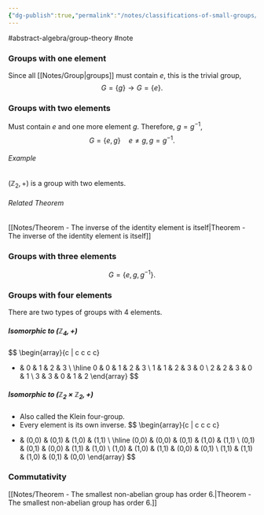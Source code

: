 ```yaml
---
{"dg-publish":true,"permalink":"/notes/classifications-of-small-groups/"}
---
```


#abstract-algebra/group-theory #note

### Groups with one element
Since all [[Notes/Group\|groups]] must contain $e$, this is the trivial group,
$$
G=\{g\} \rightarrow G = \{e\}.
$$

### Groups with two elements
Must contain $e$ and one more element $g$. Therefore, $g=g^{-1}$,
$$
G = \{ e,g \}\quad e\neq g, g=g^{-1}.
$$
###### Example
$(\mathbb{Z}_{2},+)$ is a group with two elements.
###### Related Theorem
[[Notes/Theorem - The inverse of the identity element is itself\|Theorem - The inverse of the identity element is itself]]

### Groups with three elements
$$
G = \{ e,g,g^{-1} \}.
$$

### Groups with four elements
There are two types of groups with 4 elements.
##### Isomorphic to $(\mathbb{Z}_4,+)$ 
$$
\begin{array}{c | c c c c}
+ & 0 & 1 & 2 & 3 \\
\hline
0 & 0 & 1 & 2 & 3 \\
1 & 1 & 2 & 3 & 0 \\
2 & 2 & 3 & 0 & 1 \\
3 & 3 & 0 & 1 & 2
\end{array}
$$


##### Isomorphic to $(\mathbb{Z}_{2}\times \mathbb{Z}_{2},+)$
- Also called the Klein four-group.
- Every element is its own inverse.
$$
\begin{array}{c | c c c c}
+ & (0,0) & (0,1) & (1,0) & (1,1) \\
\hline
(0,0) & (0,0) & (0,1) & (1,0) & (1,1) \\
(0,1) & (0,1) & (0,0) & (1,1) & (1,0) \\
(1,0) & (1,0) & (1,1) & (0,0) & (0,1) \\
(1,1) & (1,1) & (1,0) & (0,1) & (0,0)
\end{array}
$$

### Commutativity
[[Notes/Theorem - The smallest non-abelian group has order 6.\|Theorem - The smallest non-abelian group has order 6.]]
